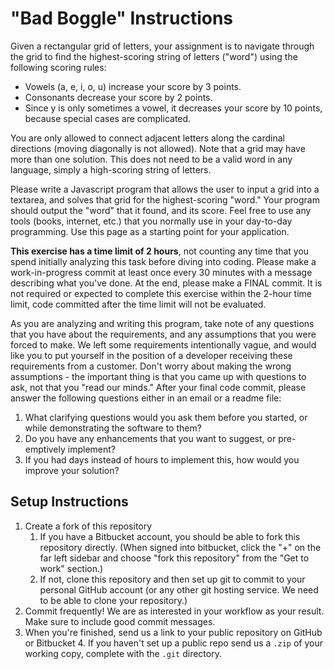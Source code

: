 # "Bad Boggle" Instructions

Given a rectangular grid of letters, your assignment is to navigate through the grid to find the highest-scoring string of letters ("word") using the following scoring rules:

* Vowels (a, e, i, o, u) increase your score by 3 points.
* Consonants decrease your score by 2 points.
* Since y is only sometimes a vowel, it decreases your score by 10 points, because special cases are complicated.

You are only allowed to connect adjacent letters along the cardinal directions (moving diagonally is not allowed). Note that a grid may have more than one solution. This does not need to be a valid word in any language, simply a high-scoring string of letters.

Please write a Javascript program that allows the user to input a grid into a textarea, and solves that grid for the highest-scoring "word." Your program should output the "word" that it found, and its score. Feel free to use any tools (books, internet, etc.) that you normally use in your day-to-day programming. Use this page as a starting point for your application.

**This exercise has a time limit of 2 hours**, not counting any time that you spend initially analyzing this task before diving into coding. Please make a work-in-progress commit at least once every 30 minutes with a message describing what you've done. At the end, please make a FINAL commit. It is not required or expected to complete this exercise within the 2-hour time limit, code committed after the time limit will not be evaluated.

As you are analyzing and writing this program, take note of any questions that you have about the requirements, and any assumptions that you were forced to make. We left some requirements intentionally vague, and would like you to put yourself in the position of a developer receiving these requirements from a customer. Don't worry about making the wrong assumptions - the important thing is that you came up with questions to ask, not that you "read our minds." After your final code commit, please answer the following questions either in an email or a readme file:

1. What clarifying questions would you ask them before you started, or while demonstrating the software to them?
2. Do you have any enhancements that you want to suggest, or pre-emptively implement?
3. If you had days instead of hours to implement this, how would you improve your solution?

## Setup Instructions

1. Create a fork of this repository
	1. If you have a Bitbucket account, you should be able to fork this repository directly. (When signed into bitbucket, click the "+" on the far left sidebar and choose "fork this repository" from the "Get to work" section.)
	2. If not, clone this repository and then set up git to commit to your personal GitHub account (or any other git hosting service. We need to be able to clone your repository.)
2. Commit frequently! We are as interested in your workflow as your result.  Make sure to include good commit messages. 
3. When you're finished, send us a link to your public repository on GitHub or Bitbucket
	4. If you haven't set up a public repo send us a `.zip` of your working copy, complete with the `.git` directory.  
